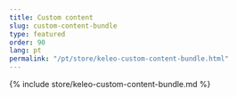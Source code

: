 ```yaml
---
title: Custom content
slug: custom-content-bundle
type: featured
order: 90
lang: pt
permalink: "/pt/store/keleo-custom-content-bundle.html"
---
```


{% include store/keleo-custom-content-bundle.md %}
